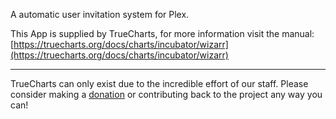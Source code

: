 A automatic user invitation system for Plex.

This App is supplied by TrueCharts, for more information visit the manual: [https://truecharts.org/docs/charts/incubator/wizarr](https://truecharts.org/docs/charts/incubator/wizarr)

---

TrueCharts can only exist due to the incredible effort of our staff.
Please consider making a [donation](https://truecharts.org/docs/about/sponsor) or contributing back to the project any way you can!
